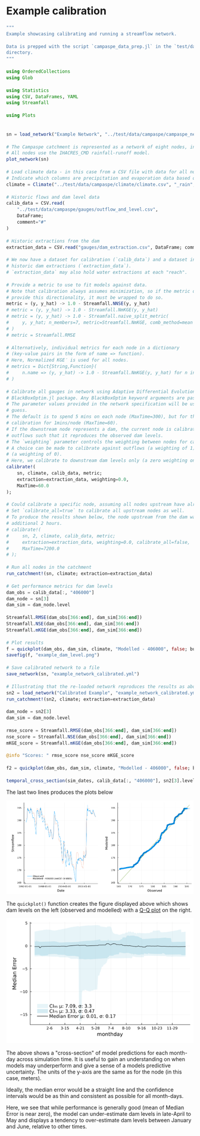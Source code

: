 # Example calibration


```julia
"""
Example showcasing calibrating and running a streamflow network.

Data is prepped with the script `campaspe_data_prep.jl` in the `test/data/campaspe`
directory.
"""

using OrderedCollections
using Glob

using Statistics
using CSV, DataFrames, YAML
using Streamfall

using Plots


sn = load_network("Example Network", "../test/data/campaspe/campaspe_network.yml")

# The Campaspe catchment is represented as a network of eight nodes, including one dam.
# All nodes use the IHACRES_CMD rainfall-runoff model.
plot_network(sn)

# Load climate data - in this case from a CSV file with data for all nodes.
# Indicate which columns are precipitation and evaporation data based on partial identifiers
climate = Climate("../test/data/campaspe/climate/climate.csv", "_rain", "_evap")

# Historic flows and dam level data
calib_data = CSV.read(
    "../test/data/campaspe/gauges/outflow_and_level.csv",
    DataFrame;
    comment="#"
)

# Historic extractions from the dam
extraction_data = CSV.read("gauges/dam_extraction.csv", DataFrame; comment="#")

# We now have a dataset for calibration (`calib_data`) and a dataset indicating the
# historic dam extractions (`extraction_data`).
# `extraction_data` may also hold water extractions at each "reach".

# Provide a metric to use to fit models against data.
# Note that calibration always assumes minimization, so if the metric does not
# provide this directionality, it must be wrapped to do so.
metric = (y, y_hat) -> 1.0 - Streamfall.NNSE(y, y_hat)
# metric = (y, y_hat) -> 1.0 - Streamfall.NmKGE(y, y_hat)
# metric = (y, y_hat) -> 1.0 - Streamfall.naive_split_metric(
#     y, y_hat; n_members=7, metric=Streamfall.NmKGE, comb_method=mean
# )
# metric = Streamfall.RMSE

# Alternatively, individual metrics for each node in a dictionary
# (key-value pairs in the form of name => function).
# Here, Normalized KGE′ is used for all nodes.
# metrics = Dict{String,Function}(
#     n.name => (y, y_hat) -> 1.0 - Streamfall.NmKGE(y, y_hat) for n in sn
# )

# Calibrate all gauges in network using Adaptive Differential Evolution with the
# BlackBoxOptim.jl package. Any BlackBoxOptim keyword arguments are passed through.
# The parameter values provided in the network specification will be used as the initial
# guess.
# The default is to spend 5 mins on each node (MaxTime=300), but for this example we run
# calibration for 1mins/node (MaxTime=60).
# If the downstream node represents a dam, the current node is calibrated by fitting the
# outflows such that it reproduces the observed dam levels.
# The `weighting` parameter controls the weighting between nodes for calibration.
# A choice can be made to calibrate against outflows (a weighting of 1) or dam levels
# (a weighting of 0).
# Here, we calibrate to downstream dam levels only (a zero weighting on node outflows)
calibrate!(
    sn, climate, calib_data, metric;
    extraction=extraction_data, weighting=0.0,
    MaxTime=60.0
);

# Could calibrate a specific node, assuming all nodes upstream have already been calibrated
# Set `calibrate_all=true` to calibrate all upstream nodes as well.
# To produce the results shown below, the node upstream from the dam was calibrated an
# additional 2 hours.
# calibrate!(
#     sn, 2, climate, calib_data, metric;
#     extraction=extraction_data, weighting=0.0, calibrate_all=false,
#     MaxTime=7200.0
# );

# Run all nodes in the catchment
run_catchment!(sn, climate; extraction=extraction_data)

# Get performance metrics for dam levels
dam_obs = calib_data[:, "406000"]
dam_node = sn[3]
dam_sim = dam_node.level

Streamfall.RMSE(dam_obs[366:end], dam_sim[366:end])
Streamfall.NSE(dam_obs[366:end], dam_sim[366:end])
Streamfall.mKGE(dam_obs[366:end], dam_sim[366:end])

# Plot results
f = quickplot(dam_obs, dam_sim, climate, "Modelled - 406000", false; burn_in=366)
savefig(f, "example_dam_level.png")

# Save calibrated network to a file
save_network(sn, "example_network_calibrated.yml")

# Illustrating that the re-loaded network reproduces the results as above
sn2 = load_network("Calibrated Example", "example_network_calibrated.yml")
run_catchment!(sn2, climate; extraction=extraction_data)

dam_node = sn2[3]
dam_sim = dam_node.level

rmse_score = Streamfall.RMSE(dam_obs[366:end], dam_sim[366:end])
nse_score = Streamfall.NSE(dam_obs[366:end], dam_sim[366:end])
mKGE_score = Streamfall.mKGE(dam_obs[366:end], dam_sim[366:end])

@info "Scores: " rmse_score nse_score mKGE_score

f2 = quickplot(dam_obs, dam_sim, climate, "Modelled - 406000", false; burn_in=366)

temporal_cross_section(sim_dates, calib_data[:, "406000"], sn2[3].level)
```

The last two lines produces the plots below

![](../assets/calibrated_example.png)

The `quickplot()` function creates the figure displayed above which shows dam levels on the
left (observed and modelled) with a [Q-Q plot](https://en.wikipedia.org/wiki/Q%E2%80%93Q_plot)
on the right.

![](../assets/temporal_xsection_historic_calibrated.png)

The above shows a "cross-section" of model predictions for each month-day across simulation
time. It is useful to gain an understanding on when models may underperform and give a
sense of a models predictive uncertainty. The units of the y-axis are the same as for the
node (in this case, meters).

Ideally, the median error would be a straight line and the confidence intervals would
be as thin and consistent as possible for all month-days.

Here, we see that while performance is generally good (mean of Median Error is near zero),
the model can under-estimate dam levels in late-April to May and displays a tendency to
over-estimate dam levels between January and June, relative to other times.
